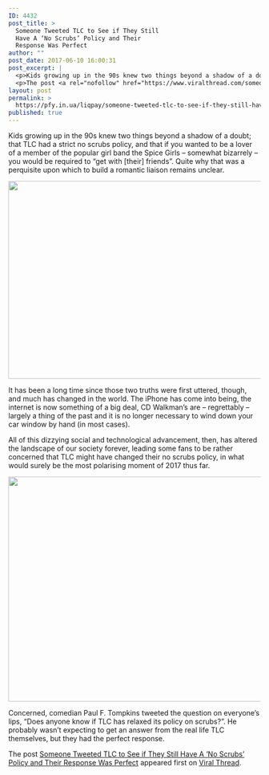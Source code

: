 ```yaml
---
ID: 4432
post_title: >
  Someone Tweeted TLC to See if They Still
  Have A ‘No Scrubs’ Policy and Their
  Response Was Perfect
author: ""
post_date: 2017-06-10 16:00:31
post_excerpt: |
  <p>Kids growing up in the 90s knew two things beyond a shadow of a doubt; that TLC had a strict no scrubs policy, and that if you wanted to be a lover of a member of the popular girl band the Spice Girls &#8211; somewhat bizarrely &#8211; you would be required to &#8220;get with [their] [&#8230;]</p>
  <p>The post <a rel="nofollow" href="https://www.viralthread.com/someone-tweeted-tlc-to-see-if-they-still-have-a-no-scrubs-policy-and-their-response-was-perfect/">Someone Tweeted TLC to See if They Still Have A &#8216;No Scrubs&#8217; Policy and Their Response Was Perfect</a> appeared first on <a rel="nofollow" href="https://www.viralthread.com">Viral Thread</a>.</p>
layout: post
permalink: >
  https://pfy.in.ua/liqpay/someone-tweeted-tlc-to-see-if-they-still-have-a-no-scrubs-policy-and-their-response-was-perfect/
published: true
---
```

<p>Kids growing up in the 90s knew two things beyond a shadow of a doubt; that TLC had a strict no scrubs policy, and that if you wanted to be a lover of a member of the popular girl band the Spice Girls &#8211; somewhat bizarrely &#8211; you would be required to &#8220;get with [their] friends&#8221;. Quite why that was a perquisite upon which to build a romantic liaison remains unclear.</p>
<p><img class="aligncenter size-full wp-image-269471" src="http://www.viralthread.com/wp-content/uploads/2017/06/spicegirls.jpg" alt="" width="700" height="394" srcset="https://www.viralthread.com/wp-content/uploads/2017/06/spicegirls.jpg 700w, https://www.viralthread.com/wp-content/uploads/2017/06/spicegirls-370x208.jpg 370w" sizes="(max-width: 700px) 100vw, 700px" /></p>
<p>It has been a long time since those two truths were first uttered, though, and much has changed in the world. The iPhone has come into being, the internet is now something of a big deal, CD Walkman&#8217;s are &#8211; regrettably &#8211; largely a thing of the past and it is no longer necessary to wind down your car window by hand (in most cases).</p>
<p>All of this dizzying social and technological advancement, then, has altered the landscape of our society forever, leading some fans to be rather concerned that TLC might have changed their no scrubs policy, in what would surely be the most polarising moment of 2017 thus far.</p>
<p><img class="aligncenter size-full wp-image-269473" src="http://www.viralthread.com/wp-content/uploads/2017/06/tlc.jpg" alt="" width="755" height="448" srcset="https://www.viralthread.com/wp-content/uploads/2017/06/tlc.jpg 755w, https://www.viralthread.com/wp-content/uploads/2017/06/tlc-370x220.jpg 370w" sizes="(max-width: 755px) 100vw, 755px" /></p>
<p>Concerned, comedian Paul F. Tompkins tweeted the question on everyone&#8217;s lips, &#8220;Does anyone know if TLC has relaxed its policy on scrubs?&#8221;. He probably wasn&#8217;t expecting to get an answer from the real life TLC themselves, but they had the perfect response.</p>
<p>The post <a rel="nofollow" href="https://www.viralthread.com/someone-tweeted-tlc-to-see-if-they-still-have-a-no-scrubs-policy-and-their-response-was-perfect/">Someone Tweeted TLC to See if They Still Have A &#8216;No Scrubs&#8217; Policy and Their Response Was Perfect</a> appeared first on <a rel="nofollow" href="https://www.viralthread.com">Viral Thread</a>.</p>